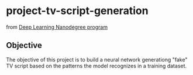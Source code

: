 # project-tv-script-generation
from [Deep Learning Nanodegree program](https://www.udacity.com/course/deep-learning-nanodegree--nd101)

## Objective
The objective of this project is to build a neural network generationg "fake" TV script based on the patterns the model recognizes in a training dataset.
